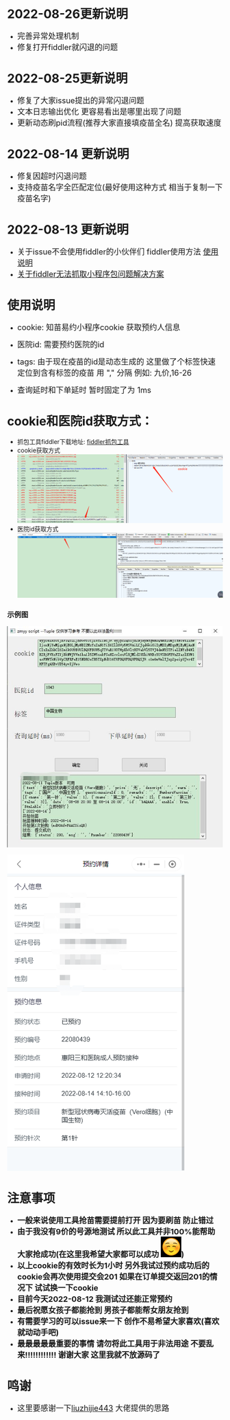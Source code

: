 # 2022-08-26更新说明
* <font size=4>完善异常处理机制</font>
* <font size=4>修复打开fiddler就闪退的问题</font>

# 2022-08-25更新说明
* <font size=4>修复了大家issue提出的异常闪退问题</font>
* <font size=4>文本日志输出优化 更容易看出是哪里出现了问题</font>
* <font size=4>更新动态刷pid流程(推荐大家直接填疫苗全名) 提高获取速度</font>


# 2022-08-14 更新说明
* <font size=4>修复因超时闪退问题</font>
* <font size=4>支持疫苗名字全匹配定位(最好使用这种方式 相当于复制一下疫苗名字)</font>

# 2022-08-13 更新说明
* <font size=4>关于issue不会使用fiddler的小伙伴们  fiddler使用方法 [使用说明](https://blog.csdn.net/A_Liucky_Girl/article/details/124534772) </font>
* <font size="4">[关于fiddler无法抓取小程序包问题解决方案](https://blog.csdn.net/weixin_45507369/article/details/124204625) </font>



# 使用说明

* <font size=4>cookie: 知苗易约小程序cookie 获取预约人信息</font>

* <font size=4>医院id: 需要预约医院的id</font>

* <font size=4>tags: 由于现在疫苗的id是动态生成的 这里做了个标签快速定位到含有标签的疫苗 用 "," 分隔  例如: 九价,16-26</font>

* <font size=4>查询延时和下单延时 暂时固定了为 1ms</font>



# cookie和医院id获取方式：


* 抓包工具fiddler下载地址: [fiddler抓包工具](https://www.telerik.com/download/fiddler-everywhere)
* cookie获取方式![img_5.png](images/img_5.png)
* 医院id获取方式 ![img_6.png](images/img_6.png)
    





### 示例图
![yy.jpg](images/yy.jpg)

![img_4.png](images/img_4.png)




# 注意事项
* **<font size=4>一般来说使用工具抢苗需要提前打开 因为要刷苗 防止错过</font>**
* **<font size=4>由于我没有9价的号源地测试 所以此工具并非100%能帮助大家抢成功(在这里我希望大家都可以成功 ![img_7.png](images/img_7.png))</font>**
* **<font size=4>以上cookie的有效时长为1小时 另外我试过预约成功后的cookie会再次使用提交会201 如果在订单提交返回201的情况下 试试换一下cookie</font>**
* **<font size=4>目前今天2022-08-12 我测试过还能正常预约</font>**
* **<font size=4>最后祝愿女孩子都能抢到 男孩子都能帮女朋友抢到</font>**
* **<font size=4>有需要学习的可以issue来一下 创作不易希望大家喜欢(喜欢就动动手吧)</font>**
* **<font size=4>最最最最最重要的事情  请勿将此工具用于非法用途 不要乱来!!!!!!!!!!!! 谢谢大家 这里我就不放源码了</font>**


# 鸣谢

* <font size=4>这里要感谢一下[liuzhijie443](https://github.com/liuzhijie443/ZhiMiao_JiuJia) 大佬提供的思路
